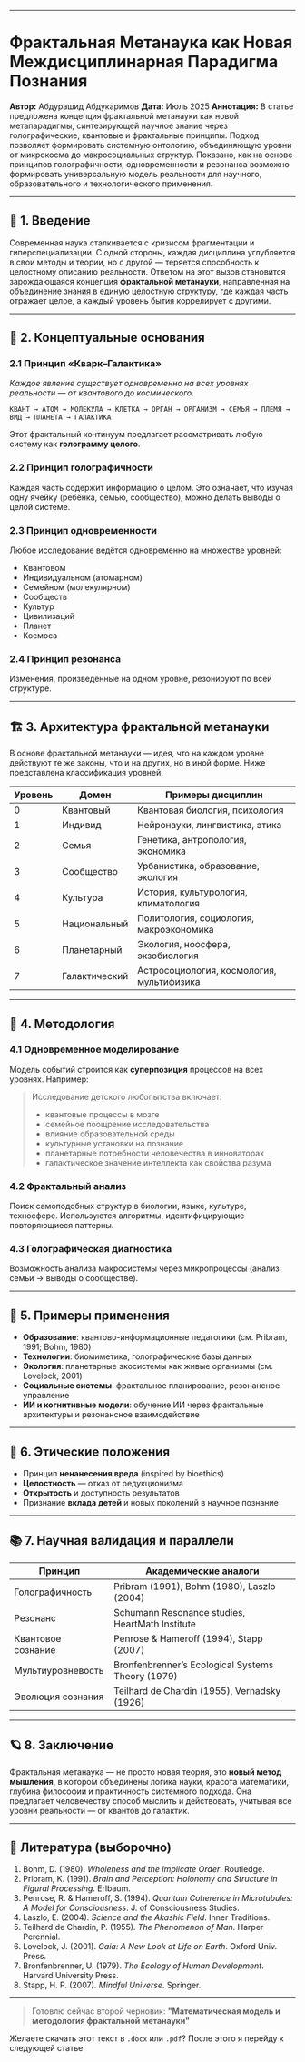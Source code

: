 ﻿
---

# **Фрактальная Метанаука как Новая Междисциплинарная Парадигма Познания**

**Автор:** Абдурашид Абдукаримов
**Дата:** Июль 2025
**Аннотация:**
В статье предложена концепция фрактальной метанауки как новой метапарадигмы, синтезирующей научное знание через голографические, квантовые и фрактальные принципы. Подход позволяет формировать системную онтологию, объединяющую уровни от микрокосма до макросоциальных структур. Показано, как на основе принципов голографичности, одновременности и резонанса возможно формировать универсальную модель реальности для научного, образовательного и технологического применения.

---

## 🔬 1. Введение

Современная наука сталкивается с кризисом фрагментации и гиперспециализации. С одной стороны, каждая дисциплина углубляется в свои методы и теории, но с другой — теряется способность к целостному описанию реальности. Ответом на этот вызов становится зарождающаяся концепция **фрактальной метанауки**, направленная на объединение знания в единую целостную структуру, где каждая часть отражает целое, а каждый уровень бытия коррелирует с другими.

---

## 🧩 2. Концептуальные основания

### 2.1 Принцип «Кварк–Галактика»

*Каждое явление существует одновременно на всех уровнях реальности — от квантового до космического*.

```text
КВАНТ → АТОМ → МОЛЕКУЛА → КЛЕТКА → ОРГАН → ОРГАНИЗМ → СЕМЬЯ → ПЛЕМЯ → ВИД → ПЛАНЕТА → ГАЛАКТИКА
```

Этот фрактальный континуум предлагает рассматривать любую систему как **голограмму целого**.

### 2.2 Принцип голографичности

Каждая часть содержит информацию о целом. Это означает, что изучая одну ячейку (ребёнка, семью, сообщество), можно делать выводы о целой системе.

### 2.3 Принцип одновременности

Любое исследование ведётся одновременно на множестве уровней:

* Квантовом
* Индивидуальном (атомарном)
* Семейном (молекулярном)
* Сообществ
* Культур
* Цивилизаций
* Планет
* Космоса

### 2.4 Принцип резонанса

Изменения, произведённые на одном уровне, резонируют по всей структуре.

---

## 🏗️ 3. Архитектура фрактальной метанауки

В основе фрактальной метанауки — идея, что на каждом уровне действуют те же законы, что и на других, но в иной форме. Ниже представлена классификация уровней:

| Уровень | Домен         | Примеры дисциплин                         |
| ------- | ------------- | ----------------------------------------- |
| 0       | Квантовый     | Квантовая биология, психология            |
| 1       | Индивид       | Нейронауки, лингвистика, этика            |
| 2       | Семья         | Генетика, антропология, экономика         |
| 3       | Сообщество    | Урбанистика, образование, экология        |
| 4       | Культура      | История, культурология, климатология      |
| 5       | Национальный  | Политология, социология, макроэкономика   |
| 6       | Планетарный   | Экология, ноосфера, экзобиология          |
| 7       | Галактический | Астросоциология, космология, мультифизика |

---

## 🔭 4. Методология

### 4.1 Одновременное моделирование

Модель событий строится как **суперпозиция** процессов на всех уровнях. Например:

> Исследование детского любопытства включает:
>
> * квантовые процессы в мозге
> * семейное поощрение исследовательства
> * влияние образовательной среды
> * культурные установки на познание
> * планетарные потребности человечества в инноваторах
> * галактическое значение интеллекта как свойства разума

### 4.2 Фрактальный анализ

Поиск самоподобных структур в биологии, языке, культуре, техносфере. Используются алгоритмы, идентифицирующие повторяющиеся паттерны.

### 4.3 Голографическая диагностика

Возможность анализа макросистемы через микропроцессы (анализ семьи → выводы о сообществе).

---

## 🧠 5. Примеры применения

* **Образование**: квантово-информационные педагогики (см. Pribram, 1991; Bohm, 1980)
* **Технологии**: биомиметика, голографические базы данных
* **Экология**: планетарные экосистемы как живые организмы (см. Lovelock, 2001)
* **Социальные системы**: фрактальное планирование, резонансное управление
* **ИИ и когнитивные модели**: обучение ИИ через фрактальные архитектуры и резонансное взаимодействие

---

## 🧾 6. Этические положения

* Принцип **ненанесения вреда** (inspired by bioethics)
* **Целостность** — отказ от редукционизма
* **Открытость** и доступность результатов
* Признание **вклада детей** и новых поколений в научное познание

---

## 📚 7. Научная валидация и параллели

| Принцип            | Академические аналоги                             |
| ------------------ | ------------------------------------------------- |
| Голографичность    | Pribram (1991), Bohm (1980), Laszlo (2004)        |
| Резонанс           | Schumann Resonance studies, HeartMath Institute   |
| Квантовое сознание | Penrose & Hameroff (1994), Stapp (2007)           |
| Мультиуровневость  | Bronfenbrenner’s Ecological Systems Theory (1979) |
| Эволюция сознания  | Teilhard de Chardin (1955), Vernadsky (1926)      |

---

## 🪐 8. Заключение

Фрактальная метанаука — не просто новая теория, это **новый метод мышления**, в котором объединены логика науки, красота математики, глубина философии и практичность системного подхода.
Она предлагает человечеству способ мыслить и действовать, учитывая все уровни реальности — от квантов до галактик.

---

## 🔗 Литература (выборочно)

1. Bohm, D. (1980). *Wholeness and the Implicate Order*. Routledge.
2. Pribram, K. (1991). *Brain and Perception: Holonomy and Structure in Figural Processing*. Erlbaum.
3. Penrose, R. & Hameroff, S. (1994). *Quantum Coherence in Microtubules: A Model for Consciousness*. J. of Consciousness Studies.
4. Laszlo, E. (2004). *Science and the Akashic Field*. Inner Traditions.
5. Teilhard de Chardin, P. (1955). *The Phenomenon of Man*. Harper Perennial.
6. Lovelock, J. (2001). *Gaia: A New Look at Life on Earth*. Oxford Univ. Press.
7. Bronfenbrenner, U. (1979). *The Ecology of Human Development*. Harvard University Press.
8. Stapp, H. P. (2007). *Mindful Universe*. Springer.

---

> Готовлю сейчас второй черновик: **"Математическая модель и методология фрактальной метанауки"**

Желаете скачать этот текст в `.docx` или `.pdf`?
После этого я перейду к следующей статье.
